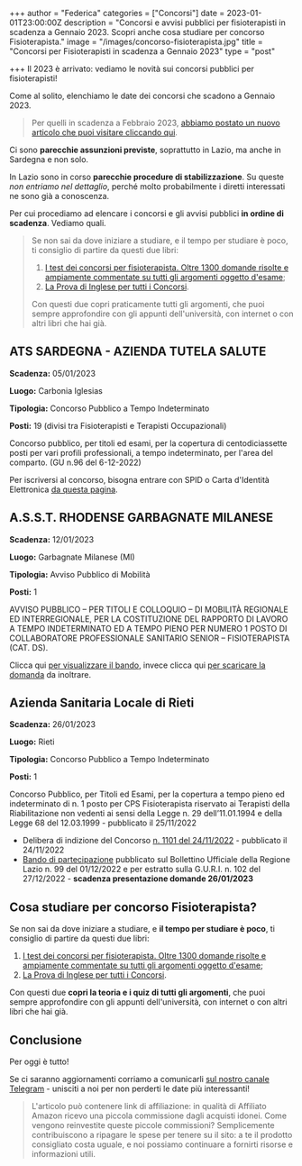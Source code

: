 +++
author = "Federica"
categories = ["Concorsi"]
date = 2023-01-01T23:00:00Z
description = "Concorsi e avvisi pubblici per fisioterapisti in scadenza a Gennaio 2023. Scopri anche cosa studiare per concorso Fisioterapista."
image = "/images/concorso-fisioterapista.jpg"
title = "Concorsi per Fisioterapisti in scadenza a Gennaio 2023"
type = "post"

+++
Il 2023 è arrivato: vediamo le novità sui concorsi pubblici per fisioterapisti!

Come al solito, elenchiamo le date dei concorsi che scadono a Gennaio 2023.

> Per quelli in scadenza a Febbraio 2023, [abbiamo postato un nuovo articolo che puoi visitare cliccando qui](https://fisioterapisti.org/concorsi-per-fisioterapisti-in-scadenza-a-febbraio-2023/ "Concorsi per Fisioterapisti in scadenza a Febbraio 2023").

Ci sono **parecchie assunzioni previste**, soprattutto in Lazio, ma anche in Sardegna e non solo.

In Lazio sono in corso **parecchie procedure di stabilizzazione**. Su queste _non entriamo nel dettaglio_, perché molto probabilmente i diretti interessati ne sono già a conoscenza.

Per cui procediamo ad elencare i concorsi e gli avvisi pubblici **in ordine di scadenza**. Vediamo quali.

> Se non sai da dove iniziare a studiare, e il tempo per studiare è poco, ti consiglio di partire da questi due libri:
>
> 1. [I test dei concorsi per fisioterapista. Oltre 1300 domande risolte e ampiamente commentate su tutti gli argomenti oggetto d'esame](https://amzn.to/3WC4uhm "I test dei concorsi per fisioterapista. Oltre 1300 domande risolte e ampiamente commentate su tutti gli argomenti oggetto d'esame | Amazon.it");
> 2. [La Prova di Inglese per tutti i Concorsi](https://amzn.to/3WXhX35 "La Prova di Inglese per tutti i Concorsi | Amazon.it").
>
> Con questi due copri praticamente tutti gli argomenti, che puoi sempre approfondire con gli appunti dell'università, con internet o con altri libri che hai già.

## ATS SARDEGNA - AZIENDA TUTELA SALUTE

**Scadenza:** 05/01/2023

**Luogo:** Carbonia Iglesias

**Tipologia:** Concorso Pubblico a Tempo Indeterminato

**Posti:** 19 (divisi tra Fisioterapisti e Terapisti Occupazionali)

Concorso pubblico, per titoli ed esami, per la copertura di centodiciassette posti per vari profili professionali, a tempo indeterminato, per l'area del comparto. (GU n.96 del 6-12-2022)

Per iscriversi al concorso, bisogna entrare con SPID o Carta d'Identità Elettronica [da questa pagina](https://ares-sardegna.iscrizioneconcorsi.it/login.aspx "ARES Sardegna").

## A.S.S.T. RHODENSE GARBAGNATE MILANESE

**Scadenza:** 12/01/2023

**Luogo:** Garbagnate Milanese (MI)

**Tipologia:** Avviso Pubblico di Mobilità

**Posti:** 1

AVVISO PUBBLICO – PER TITOLI E COLLOQUIO – DI MOBILITÀ REGIONALE ED INTERREGIONALE, PER LA COSTITUZIONE DEL RAPPORTO DI LAVORO A TEMPO INDETERMINATO ED A TEMPO PIENO PER NUMERO 1 POSTO DI COLLABORATORE PROFESSIONALE SANITARIO SENIOR – FISIOTERAPISTA (CAT. DS).

Clicca qui [per visualizzare il bando](https://www.asst-rhodense.it/inew/ASST/concorsi/2022/13-12-2022/FISIOTERAPISTA/bando-fisioterapista-ds.pdf "ASST Mobilità Bando"), invece clicca qui [per scaricare la domanda](https://www.asst-rhodense.it/inew/ASST/concorsi/2022/13-12-2022/FISIOTERAPISTA/facsimile-fisioterapista-ds.docx "Domanda ASST Mobilità") da inoltrare.

## Azienda Sanitaria Locale di Rieti

**Scadenza:** 26/01/2023

**Luogo:** Rieti

**Tipologia:** Concorso Pubblico a Tempo Indeterminato

**Posti:** 1

Concorso Pubblico, per Titoli ed Esami, per la copertura a tempo pieno ed indeterminato di n. 1 posto per CPS Fisioterapista riservato ai Terapisti della Riabilitazione non vedenti ai sensi della Legge n. 29 dell’11.01.1994 e della Legge 68 del 12.03.1999 - pubblicato il 25/11/2022

* Delibera di indizione del Concorso [n. 1101 del 24/11/2022](https://www.asl.rieti.it/fileadmin/Concorsi_ed_Avvisi/Concorsi/FISIOTERAPISTA_NON_VEDENTE/2022_1101.PDF) - pubblicato il 24/11/2022
* [Bando di partecipazione](https://www.asl.rieti.it/fileadmin/Concorsi_ed_Avvisi/Concorsi/FISIOTERAPISTA_NON_VEDENTE/2022_BUR-2022-99-0.pdf) pubblicato sul Bollettino Ufficiale della Regione Lazio n. 99 del 01/12/2022 e per estratto sulla G.U.R.I. n. 102 del 27/12/2022 - **scadenza presentazione domande 26/01/2023**

## Cosa studiare per concorso Fisioterapista?

Se non sai da dove iniziare a studiare, e **il tempo per studiare è poco**, ti consiglio di partire da questi due libri:

1. [I test dei concorsi per fisioterapista. Oltre 1300 domande risolte e ampiamente commentate su tutti gli argomenti oggetto d'esame](https://amzn.to/3WC4uhm "I test dei concorsi per fisioterapista. Oltre 1300 domande risolte e ampiamente commentate su tutti gli argomenti oggetto d'esame | Amazon.it");
2. [La Prova di Inglese per tutti i Concorsi](https://amzn.to/3WXhX35 "La Prova di Inglese per tutti i Concorsi | Amazon.it").

Con questi due **copri la teoria e i quiz di tutti gli argomenti**, che puoi sempre approfondire con gli appunti dell'università, con internet o con altri libri che hai già.

## Conclusione

Per oggi è tutto!

Se ci saranno aggiornamenti corriamo a comunicarli [sul nostro canale Telegram](https://t.me/fisioterapisti_official "Fisioterapisti") - unisciti a noi per non perderti le date più interessanti!

> L'articolo può contenere link di affiliazione: in qualità di Affiliato Amazon ricevo una piccola commissione dagli acquisti idonei. Come vengono reinvestite queste piccole commissioni? Semplicemente contribuiscono a ripagare le spese per tenere su il sito: a te il prodotto consigliato costa uguale, e noi possiamo continuare a fornirti risorse e informazioni utili.